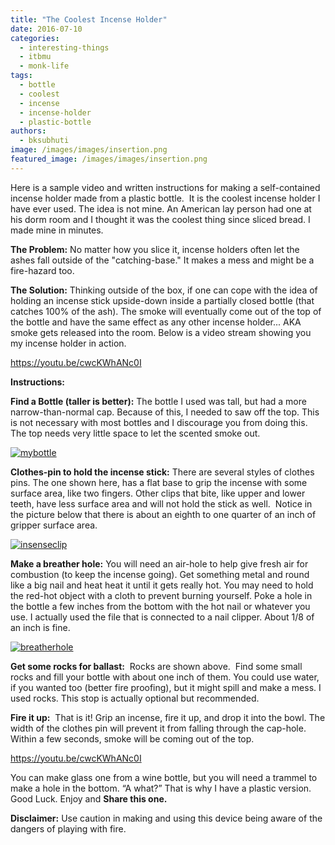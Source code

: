 ```yaml
---
title: "The Coolest Incense Holder"
date: 2016-07-10
categories: 
  - interesting-things
  - itbmu
  - monk-life
tags: 
  - bottle
  - coolest
  - incense
  - incense-holder
  - plastic-bottle
authors: 
  - bksubhuti
image: /images/images/insertion.png
featured_image: /images/images/insertion.png
---
```


Here is a sample video and written instructions for making a self-contained incense holder made from a plastic bottle.  It is the coolest incense holder I have ever used. The idea is not mine. An American lay person had one at his dorm room and I thought it was the coolest thing since sliced bread. I made mine in minutes.

**The Problem:** No matter how you slice it, incense holders often let the ashes fall outside of the "catching-base." It makes a mess and might be a fire-hazard too.

**The Solution:** Thinking outside of the box, if one can cope with the idea of holding an incense stick upside-down inside a partially closed bottle (that catches 100% of the ash). The smoke will eventually come out of the top of the bottle and have the same effect as any other incense holder... AKA smoke gets released into the room. Below is a video stream showing you my incense holder in action.

https://youtu.be/cwcKWhANc0I

**Instructions:**

**Find a Bottle (taller is better):** The bottle I used was tall, but had a more narrow-than-normal cap. Because of this, I needed to saw off the top. This is not necessary with most bottles and I discourage you from doing this. The top needs very little space to let the scented smoke out.

[![mybottle](/images/mybottle.jpg)](/images/2016/07/mybottle.jpg)

**Clothes-pin to hold the incense stick:** There are several styles of clothes pins. The one shown here, has a flat base to grip the incense with some surface area, like two fingers. Other clips that bite, like upper and lower teeth, have less surface area and will not hold the stick as well.  Notice in the picture below that there is about an eighth to one quarter of an inch of gripper surface area.

[![insenseclip](/images/insenseclip.jpg)](/images/2016/07/insenseclip.jpg)

**Make a breather hole:** You will need an air-hole to help give fresh air for combustion (to keep the incense going). Get something metal and round like a big nail and heat heat it until it gets really hot. You may need to hold the red-hot object with a cloth to prevent burning yourself. Poke a hole in the bottle a few inches from the bottom with the hot nail or whatever you use. I actually used the file that is connected to a nail clipper. About 1/8 of an inch is fine.

[![breatherhole](/images/breatherhole.jpg)](/images/2016/07/breatherhole.jpg)

**Get some rocks for ballast:**  Rocks are shown above.  Find some small rocks and fill your bottle with about one inch of them. You could use water, if you wanted too (better fire proofing), but it might spill and make a mess. I used rocks. This stop is actually optional but recommended.

**Fire it up:**  That is it! Grip an incense, fire it up, and drop it into the bowl. The width of the clothes pin will prevent it from falling through the cap-hole. Within a few seconds, smoke will be coming out of the top.

https://youtu.be/cwcKWhANc0I

You can make glass one from a wine bottle, but you will need a trammel to make a hole in the bottom. “A what?” That is why I have a plastic version. Good Luck. Enjoy and **Share this one.**

**Disclaimer:** Use caution in making and using this device being aware of the dangers of playing with fire.